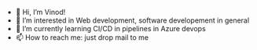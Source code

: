- 👋 Hi, I’m Vinod!
- 👀 I’m interested in Web development, software developement in general
- 🌱 I’m currently learning CI/CD in pipelines in Azure devops
- 📫 How to reach me: just drop mail to me

<!---
thoratvinod/thoratvinod is a ✨ special ✨ repository because its `README.md` (this file) appears on your GitHub profile.
You can click the Preview link to take a look at your changes.
--->
